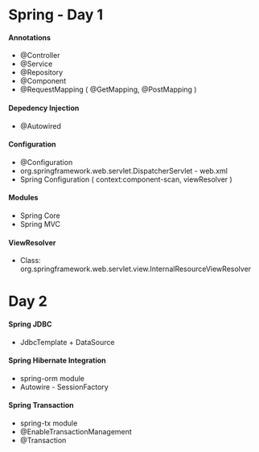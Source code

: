 # Spring - Day 1

#### Annotations
* @Controller
* @Service
* @Repository
* @Component
* @RequestMapping ( @GetMapping, @PostMapping )

#### Depedency Injection
* @Autowired

#### Configuration
* @Configuration
* org.springframework.web.servlet.DispatcherServlet - web.xml
* Spring Configuration ( context:component-scan, viewResolver ) 

#### Modules
* Spring Core
* Spring MVC

#### ViewResolver
* Class: org.springframework.web.servlet.view.InternalResourceViewResolver

# Day 2

#### Spring JDBC
* JdbcTemplate + DataSource

#### Spring Hibernate Integration
* spring-orm module
* Autowire - SessionFactory

#### Spring Transaction
* spring-tx module
* @EnableTransactionManagement
* @Transaction


